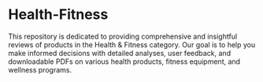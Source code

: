 # Health-Fitness
This repository is dedicated to providing comprehensive and insightful reviews of products in the Health &amp; Fitness category. Our goal is to help you make informed decisions with detailed analyses, user feedback, and downloadable PDFs on various health products, fitness equipment, and wellness programs.
